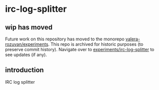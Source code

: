 # irc-log-splitter

## wip has moved

Future work on this repository has moved to the monorepo [valera-rozuvan/experiments](https://github.com/valera-rozuvan/experiments). This repo is archived for historic purposes (to preserve commit history). Navigate over to [experiments/irc-log-splitter](https://github.com/valera-rozuvan/experiments/tree/main/irc-log-splitter) to see updates (if any).

## introduction

IRC log splitter
